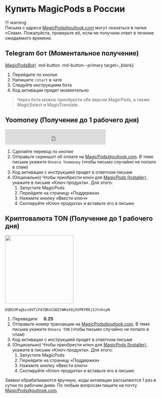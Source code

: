 # Купить MagicPods в России

!!! warning    
    Письма с адреса MagicPods@outlook.com могут оказаться в папке «Спам». Пожалуйста, проверьте её, если не получили ответ в течение ожидаемого времени.

## Telegram бот (Моментальное получение)

[MagicPodsBot](https://t.me/MagicPodsBot){ .md-button .md-button--primary target=_blank}

1. Перейдите по кнопке 
2. Напишите `/start` в чате
3. Следуйте инструкциям бота
4. Код активации придет моментельно

> Через бота можно приобрести обе версии MagicPods, а также MagicSelect и MagicTranslate.

## Yoomoney (Получение до 1 рабочего дня)

<iframe src="https://yoomoney.ru/quickpay/fundraise/button?billNumber=6koIkwImaEI.221212&" width="330" height="50" frameborder="0" allowtransparency="true" scrolling="no"></iframe>

1. Сделайте перевод по кнопке
2. Отправьте скриншот об оплате на [MagicPods@outlook.com](mailto:MagicPods@outlook.com). В теме письма укажите `Оплата Yoomoney` (чтобы письмо случайно не попало в спам)
3. Код активации c инструкцией придет в ответном письме
4. (Опциоально) Чтобы приобрести ключ для [MagicPods (Installer)](https://magicpods.app/installer/MagicPods.appinstaller), укажите в письме «Ключ продукта». Для этого:
    1. Запустите MagicPods
    2. Перейдите на страницу «Поддержка»
    3. Нажмите кнопку «Ввести ключ»
    4. Скопируйте «Ключ продукта» и вставьте его в письмо

## Криптовалюта TON (Получение до 1 рабочего дня)

<img src="/media/ton.png" Width="224">

```
EQDU3Pagbzs0VTiF47QKnCGDZtWHsk0jOSPKYR6jSJtnkcpN
```

1. Переведите <img src="/media/ton_symbol_stroke.svg" Width="12"> **0.25**
2. Отправьте номер транзакции на [MagicPods@outlook.com](mailto:MagicPods@outlook.com). В теме письма укажите `Оплата TON` (чтобы письмо случайно не попало в спам)
3. Код активации c инструкцией придет в ответном письме
4. (Опциоально) Чтобы приобрести ключ для [MagicPods (Installer)](https://magicpods.app/installer/MagicPods.appinstaller), укажите в письме «Ключ продукта». Для этого:
    1. Запустите MagicPods
    2. Перейдите на страницу «Поддержка»
    3. Нажмите кнопку «Ввести ключ»
    4. Скопируйте «Ключ продукта» и вставьте его в письмо

Заявки обрабатываются вручную, коды активации рассылаются 1 раз в сутки по рабочим дням. По любым вопросам пишите на почту [MagicPods@outlook.com](mailto:MagicPods@outlook.com).